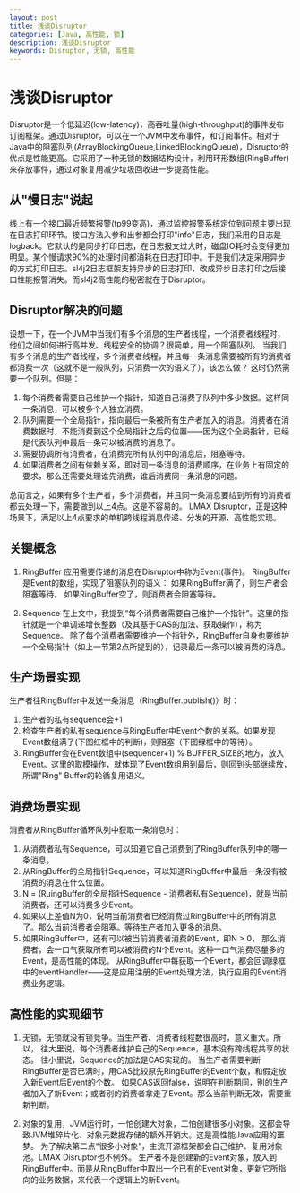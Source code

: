 ```yaml
---
layout: post
title: 浅谈Disruptor
categories: [Java, 高性能, 锁]
description: 浅谈Disruptor
keywords: Disruptor, 无锁, 高性能
---
```


<h1 text-align="center">浅谈Disruptor</h1>
Disruptor是一个低延迟(low-latency)，高吞吐量(high-throughput)的事件发布订阅框架。通过Disruptor，可以在一个JVM中发布事件，和订阅事件。相对于Java中的阻塞队列(ArrayBlockingQueue,LinkedBlockingQueue)，Disruptor的优点是性能更高。它采用了一种无锁的数据结构设计，利用环形数组(RingBuffer)来存放事件，通过对象复用减少垃圾回收进一步提高性能。
 
## 从"慢日志"说起
线上有一个接口最近频繁报警(tp99变高)，通过监控报警系统定位到问题主要出现在日志打印环节。接口方法入参和出参都会打印"info"日志，我们采用的日志是logback。它默认的是同步打印日志，在日志报文过大时，磁盘IO耗时会变得更加明显。某个慢请求90%的处理时间都消耗在日志打印中。于是我们决定采用异步的方式打印日志。sl4j2日志框架支持异步的日志打印，改成异步日志打印之后接口性能报警消失。而sl4j2高性能的秘密就在于Disruptor。
  
## Disruptor解决的问题
设想一下，在一个JVM中当我们有多个消息的生产者线程，一个消费者线程时，他们之间如何进行高并发、线程安全的协调？很简单，用一个阻塞队列。
  当我们有多个消息的生产者线程，多个消费者线程，并且每一条消息需要被所有的消费者都消费一次（这就不是一般队列，只消费一次的语义了），该怎么做？
  这时仍然需要一个队列。但是：
  1. 每个消费者需要自己维护一个指针，知道自己消费了队列中多少数据。这样同一条消息，可以被多个人独立消费。
  2. 队列需要一个全局指针，指向最后一条被所有生产者加入的消息。消费者在消费数据时，不能消费到这个全局指针之后的位置——因为这个全局指针，已经是代表队列中最后一条可以被消费的消息了。
  3. 需要协调所有消费者，在消费完所有队列中的消息后，阻塞等待。
  4. 如果消费者之间有依赖关系，即对同一条消息的消费顺序，在业务上有固定的要求，那么还需要处理谁先消费，谁后消费同一条消息的问题。
   
总而言之，如果有多个生产者，多个消费者，并且同一条消息要给到所有的消费者都去处理一下，需要做到以上4点。这是不容易的。
LMAX Disruptor，正是这种场景下，满足以上4点要求的单机跨线程消息传递、分发的开源、高性能实现。
## 关键概念
1. RingBuffer
应用需要传递的消息在Disruptor中称为Event(事件)。
RingBuffer是Event的数组，实现了阻塞队列的语义：
如果RingBuffer满了，则生产者会阻塞等待。
如果RingBuffer空了，则消费者会阻塞等待。
 
2. Sequence
在上文中，我提到“每个消费者需要自己维护一个指针”。这里的指针就是一个单调递增长整数（及其基于CAS的加法、获取操作），称为Sequence。
除了每个消费者需要维护一个指针外，RingBuffer自身也要维护一个全局指针（如上一节第2点所提到的），记录最后一条可以被消费的消息。

## 生产场景实现
生产者往RingBuffer中发送一条消息（RingBuffer.publish()）时：
1. 生产者的私有sequence会+1
2. 检查生产者的私有sequence与RingBuffer中Event个数的关系。如果发现Event数组满了(下图红框中的判断)，则阻塞（下图绿框中的等待）。
3. RingBuffer会在Event数组中(sequencer+1) % BUFFER_SIZE的地方，放入Event。这里的取模操作，就体现了Event数组用到最后，则回到头部继续放，所谓"Ring" Buffer的轮循复用语义。
 
## 消费场景实现
消费者从RingBuffer循环队列中获取一条消息时：
1. 从消费者私有Sequence，可以知道它自己消费到了RingBuffer队列中的哪一条消息。
2. 从RingBuffer的全局指针Sequence，可以知道RingBuffer中最后一条没有被消费的消息在什么位置。
3. N = (RuingBuffer的全局指针Sequence - 消费者私有Sequence)，就是当前消费者，还可以消费多少Event。
4. 如果以上差值N为0，说明当前消费者已经消费过RingBuffer中的所有消息了。那么当前消费者会阻塞。等待生产者加入更多的消息。
 5. 如果RingBuffer中，还有可以被当前消费者消费的Event，即N > 0，
     那么消费者，会一口气获取所有可以被消费的N个Event。这种一口气消费尽量多的Event，是高性能的体现。
     从RingBuffer中每获取一个Event，都会回调绿框中的eventHandler——这是应用注册的Event处理方法，执行应用的Event消费业务逻辑。
 
## 高性能的实现细节
1. 无锁，无锁就没有锁竞争。当生产者、消费者线程数很高时，意义重大。所以，
往大里说，每个消费者维护自己的Sequence，基本没有跨线程共享的状态。
往小里说，Sequence的加法是CAS实现的。
当生产者需要判断RingBuffer是否已满时，用CAS比较原先RingBuffer的Event个数，和假定放入新Event后Event的个数。
如果CAS返回false，说明在判断期间，别的生产者加入了新Event；或者别的消费者拿走了Event。那么当前判断无效，需要重新判断。
 
2. 对象的复用，JVM运行时，一怕创建大对象，二怕创建很多小对象。这都会导致JVM堆碎片化、对象元数据存储的额外开销大。这是高性能Java应用的噩梦。
为了解决第二点“很多小对象”，主流开源框架都会自己维护、复用对象池。LMAX Disruptor也不例外。
生产者不是创建新的Event对象，放入到RingBuffer中。而是从RingBuffer中取出一个已有的Event对象，更新它所指向的业务数据，来代表一个逻辑上的新Event。